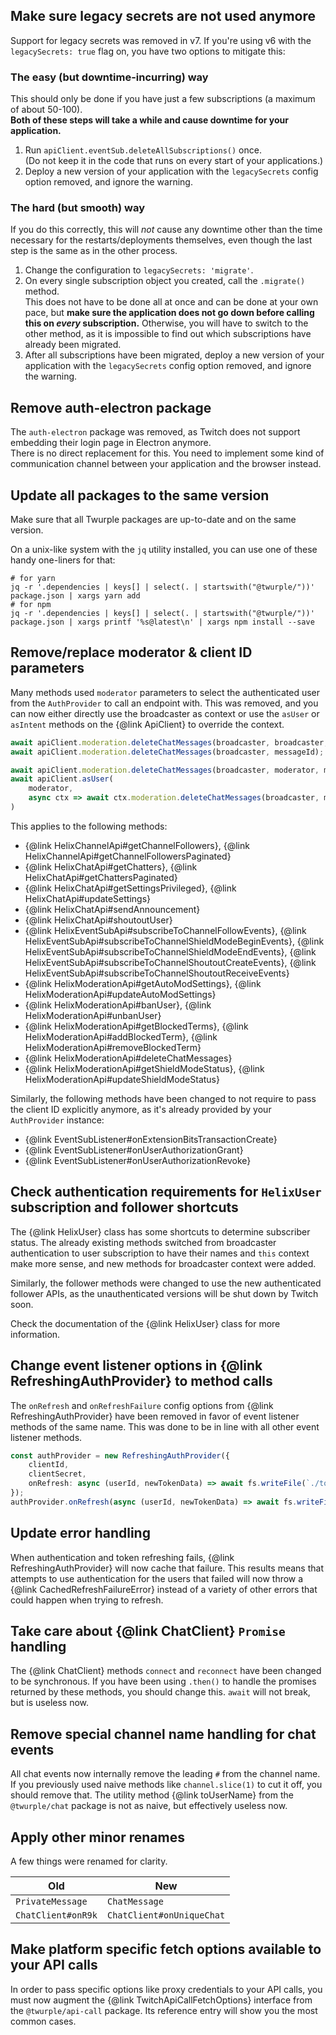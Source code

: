 ## Make sure legacy secrets are not used anymore

Support for legacy secrets was removed in v7. If you're using v6 with the `legacySecrets: true` flag on,
you have two options to mitigate this:

### The easy (but downtime-incurring) way

This should only be done if you have just a few subscriptions (a maximum of about 50-100).  
**Both of these steps will take a while and cause downtime for your application.**

1. Run `apiClient.eventSub.deleteAllSubscriptions()` once.  
   (Do not keep it in the code that runs on every start of your applications.)
2. Deploy a new version of your application with the `legacySecrets` config option removed, and ignore the warning.

### The hard (but smooth) way

If you do this correctly, this will _not_ cause any downtime
other than the time necessary for the restarts/deployments themselves,
even though the last step is the same as in the other process.

1. Change the configuration to `legacySecrets: 'migrate'`.
2. On every single subscription object you created, call the `.migrate()` method.  
   This does not have to be done all at once and can be done at your own pace,
   but **make sure the application does not go down before calling this on *every* subscription.**
   Otherwise, you will have to switch to the other method,
   as it is impossible to find out which subscriptions have already been migrated.
3. After all subscriptions have been migrated,
   deploy a new version of your application with the `legacySecrets` config option removed, and ignore the warning.

## Remove auth-electron package

The `auth-electron` package was removed, as Twitch does not support embedding their login page in Electron anymore.  
There is no direct replacement for this. You need to implement some kind of communication channel
between your application and the browser instead.

## Update all packages to the same version

Make sure that all Twurple packages are up-to-date and on the same version.

On a unix-like system with the `jq` utility installed, you can use one of these handy one-liners for that:

	# for yarn
	jq -r '.dependencies | keys[] | select(. | startswith("@twurple/"))' package.json | xargs yarn add
	# for npm
	jq -r '.dependencies | keys[] | select(. | startswith("@twurple/"))' package.json | xargs printf '%s@latest\n' | xargs npm install --save

## Remove/replace moderator & client ID parameters

Many methods used `moderator` parameters to select the authenticated user from the `AuthProvider` to call an endpoint with.
This was removed, and you can now either directly use the broadcaster as context
or use the `asUser` or `asIntent` methods on the {@link ApiClient} to override the context.

```ts diff -1 +2
await apiClient.moderation.deleteChatMessages(broadcaster, broadcaster, messageId);
await apiClient.moderation.deleteChatMessages(broadcaster, messageId);
```

```ts diff -1 +2-5
await apiClient.moderation.deleteChatMessages(broadcaster, moderator, messageId);
await apiClient.asUser(
	moderator,
	async ctx => await ctx.moderation.deleteChatMessages(broadcaster, messageId)
)
```

This applies to the following methods:

- {@link HelixChannelApi#getChannelFollowers}, {@link HelixChannelApi#getChannelFollowersPaginated}
- {@link HelixChatApi#getChatters}, {@link HelixChatApi#getChattersPaginated}
- {@link HelixChatApi#getSettingsPrivileged}, {@link HelixChatApi#updateSettings}
- {@link HelixChatApi#sendAnnouncement}
- {@link HelixChatApi#shoutoutUser}
- {@link HelixEventSubApi#subscribeToChannelFollowEvents}, {@link HelixEventSubApi#subscribeToChannelShieldModeBeginEvents}, {@link HelixEventSubApi#subscribeToChannelShieldModeEndEvents}, {@link HelixEventSubApi#subscribeToChannelShoutoutCreateEvents}, {@link HelixEventSubApi#subscribeToChannelShoutoutReceiveEvents}
- {@link HelixModerationApi#getAutoModSettings}, {@link HelixModerationApi#updateAutoModSettings}
- {@link HelixModerationApi#banUser}, {@link HelixModerationApi#unbanUser}
- {@link HelixModerationApi#getBlockedTerms}, {@link HelixModerationApi#addBlockedTerm}, {@link HelixModerationApi#removeBlockedTerm}
- {@link HelixModerationApi#deleteChatMessages}
- {@link HelixModerationApi#getShieldModeStatus}, {@link HelixModerationApi#updateShieldModeStatus}

Similarly, the following methods have been changed to not require to pass the client ID explicitly anymore,
as it's already provided by your `AuthProvider` instance:

- {@link EventSubListener#onExtensionBitsTransactionCreate}
- {@link EventSubListener#onUserAuthorizationGrant}
- {@link EventSubListener#onUserAuthorizationRevoke}

## Check authentication requirements for `HelixUser` subscription and follower shortcuts

The {@link HelixUser} class has some shortcuts to determine subscriber status.
The already existing methods switched from broadcaster authentication to user subscription
to have their names and `this` context make more sense, and new methods for broadcaster context were added.

Similarly, the follower methods were changed to use the new authenticated follower APIs,
as the unauthenticated versions will be shut down by Twitch soon.

Check the documentation of the {@link HelixUser} class for more information.

## Change event listener options in {@link RefreshingAuthProvider} to method calls

The `onRefresh` and `onRefreshFailure` config options from {@link RefreshingAuthProvider} have been removed
in favor of event listener methods of the same name. This was done to be in line with all other event listener methods.

```ts diff -4 +6
const authProvider = new RefreshingAuthProvider({
	clientId,
	clientSecret,
	onRefresh: async (userId, newTokenData) => await fs.writeFile(`./tokens.${userId}.json`, JSON.stringify(newTokenData, null, 4), 'UTF-8'),
});
authProvider.onRefresh(async (userId, newTokenData) => await fs.writeFile(`./tokens.${userId}.json`, JSON.stringify(newTokenData, null, 4), 'UTF-8'));
```

## Update error handling

When authentication and token refreshing fails, {@link RefreshingAuthProvider} will now cache that failure.
This results means that attempts to use authentication for the users that failed
will now throw a {@link CachedRefreshFailureError} instead of a variety of other errors that could happen when trying to refresh.

## Take care about {@link ChatClient} `Promise` handling

The {@link ChatClient} methods `connect` and `reconnect` have been changed to be synchronous.
If you have been using `.then()` to handle the promises returned by these methods, you should change this.
`await` will not break, but is useless now.

## Remove special channel name handling for chat events

All chat events now internally remove the leading `#` from the channel name.
If you previously used naive methods like `channel.slice(1)` to cut it off, you should remove that.
The utility method {@link toUserName} from the `@twurple/chat` package is not as naive, but effectively useless now.

## Apply other minor renames

A few things were renamed for clarity.

| Old                | New                       |
|--------------------|---------------------------|
| `PrivateMessage`   | `ChatMessage`             |
| `ChatClient#onR9k` | `ChatClient#onUniqueChat` |

## Make platform specific fetch options available to your API calls

In order to pass specific options like proxy credentials to your API calls,
you must now augment the {@link TwitchApiCallFetchOptions} interface from the `@twurple/api-call` package.
Its reference entry will show you the most common cases.
